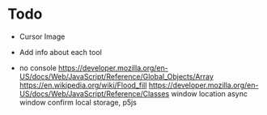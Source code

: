 

# Todo
- Cursor Image
- Add info about each tool

- no console
https://developer.mozilla.org/en-US/docs/Web/JavaScript/Reference/Global_Objects/Array
https://en.wikipedia.org/wiki/Flood_fill
https://developer.mozilla.org/en-US/docs/Web/JavaScript/Reference/Classes
window location 
async
window confirm
local storage, p5js